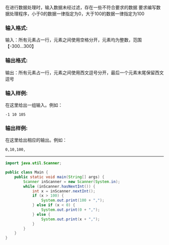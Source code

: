 在进行数据处理时，输入数据未经过滤，存在一些不符合要求的数据 要求编写数据处理程序，小于0的数据一律指定为0，大于100的数据一律指定为100

### 输入格式:

输入：所有元素占一行，元素之间使用空格分开，元素均为整数，范围【-300...300】

### 输出格式:

输出：所有元素占一行，元素之间使用西文逗号分开，最后一个元素末尾保留西文逗号

### 输入样例:

在这里给出一组输入。例如：

```in
-1 10 105
```

### 输出样例:

在这里给出相应的输出。例如：

```out
0,10,100,
```

***

```java
import java.util.Scanner;

public class Main {
	public static void main(String[] args) {
		Scanner inScanner = new Scanner(System.in);
		while (inScanner.hasNextInt()) {
			int x = inScanner.nextInt();
			if (x > 100) {
				System.out.print(100 + ",");
			} else if (x < 0) {
				System.out.print(0 + ",");
			} else {
				System.out.print(x + ",");
			}
		}
	}
}
```

